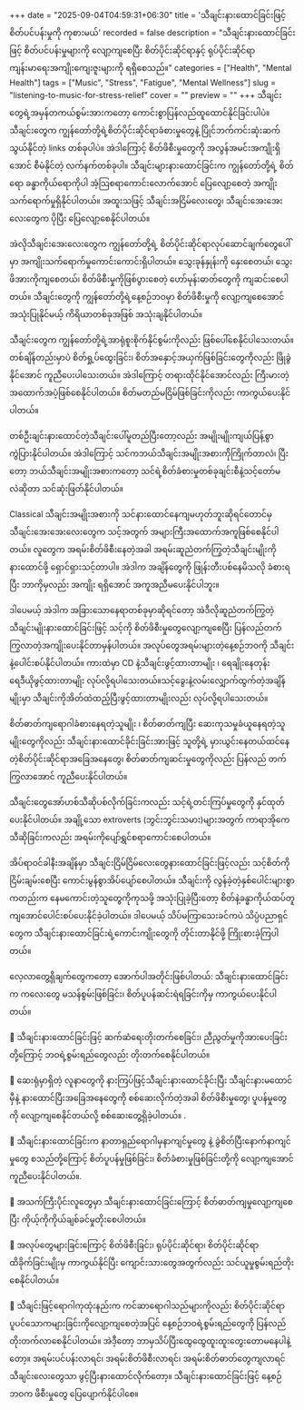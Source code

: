 +++
date = "2025-09-04T04:59:31+06:30"
title = 'သီချင်းနားထောင်ခြင်းဖြင့် စိတ်ပင်ပန်းမှုကို ကုစားမယ်'
recorded = false
description = "သီချင်းနားထောင်ခြင်းဖြင့် စိတ်ပင်ပန်းမှုများကို လျော့ကျစေပြီး စိတ်ပိုင်းဆိုင်ရာနှင့် ရုပ်ပိုင်းဆိုင်ရာ ကျန်းမာရေးအကျိုးကျေးဇူးများကို ရရှိစေသည်။"
categories = ["Health", "Mental Health"]
tags = ["Music", "Stress", "Fatigue", "Mental Wellness"]
slug = "listening-to-music-for-stress-relief"
cover = ""
preview = ""
+++
သီချင်းတွေရဲ့အမှန်တကယ်စွမ်းအားကတော့ ကောင်းစွာပြန်လည်ထူထောင်နိုင်ခြင်းပါပဲ။ သီချင်းတွေက ကျွန်တော်တို့ရဲ့စိတ်ပိုင်းဆိုင်ရာခံစားမှုတွေနဲ့ ပြိုင်ဘက်ကင်းဆုံးဆက်သွယ်နိုင်တဲ့ links တစ်ခုပါပဲ။ အဲဒါကြောင့် စိတ်ဖိစီးမှုတွေကို အလွန်အမင်းအကျိုးရှိအောင် စီမံနိုင်တဲ့ လက်နက်တစ်ခုပါ။ သီချင်းများနားထောင်ခြင်းက ကျွန်တော်တို့ရဲ့ စိတ်ရော ခန္ဓာကိုယ်ရောကိုပါ အံ့သြစရာကောင်းလောက်အောင် ပြေလျော့စေတဲ့ အကျိုးသက်ရောက်မှုရှိနိုင်ပါတယ်။ အထူးသဖြင့် သီချင်းအငြိမ်လေးတွေ၊ သီချင်းအေးအေးလေးတွေက ပိုပြီး ပြေလျော့စေနိုင်ပါတယ်။

အဲလိုသီချင်းအေးလေးတွေက ကျွန်တော်တို့ရဲ့ စိတ်ပိုင်းဆိုင်ရာလုပ်ဆောင်ချက်တွေပေါ်မှာ
အကျိုးသက်ရောက်မှုကောင်းကောင်းရှိပါတယ်။ သွေးခုန်နှုန်းကို နှေးစေတယ်၊
သွေးဖိအားကိုကျစေတယ်၊ စိတ်ဖိစီးမှုကိုဖြစ်ပွားစေတဲ့ ဟော်မုန်းဓာတ်တွေကို ကျဆင်းစေပါတယ်။
သီချင်းတွေကို ကျွန်တော်တို့ရဲ့နေ့စဉ်ဘဝမှာ စိတ်ဖိစီးမှုကို လျော့ကျစေအောင် အသုံးပြုနိုင်မယ့်
ကိရိယာတစ်ခုအဖြစ် အသုံးချနိုင်ပါတယ်။

သီချင်းတွေက ကျွန်တော်တို့ရဲ့အာရုံစူးစိုက်နိုင်စွမ်းကိုလည်း ဖြစ်ပေါ်စေနိုင်ပါသေးတယ်။ တစ်ချိန်တည်းမှာပဲ စိတ်ရှု့ပ်ထွေးခြင်း၊ စိတ်အနှောင့်အယှက်ဖြစ်ခြင်းတွေကိုလည်း
ဖြိုခွဲနိုင်အောင် ကူညီပေးပါသေးတယ်။ အဲဒါကြောင့် တရားထိုင်နိုင်အောင်လည်း ကြီးမားတဲ့အထောက်အပံ့ဖြစ်စေနိုင်ပါတယ်။ စိတ်မတည်မငြိမ်ဖြစ်ခြင်းကိုလည်း ကာကွယ်ပေးနိုင်ပါတယ်။

တစ်ဦးချင်းနားထောင်တဲ့သီချင်းပေါ်မူတည်ပြီးတော့လည်း အမျိုးမျိုးကျယ်ပြန့်စွာကွဲပြားနိုင်ပါတယ်။ အဲဒါကြောင့် သင်ကဘယ်သီချင်းအမျိုးအစားကိုကြိုက်တာလဲ၊ ပြီးတော့
ဘယ်သီချင်းအမျိုးအစားကတော့ သင်ရဲ့စိတ်ခံစားမှုတစ်ခုချင်းစီနဲ့သင့်တော်မလဲဆိုတာ
သင်ဆုံးဖြတ်နိုင်ပါတယ်။

Classical သီချင်းအမျိုးအစားကို သင်နားထောင်နေကျမဟုတ်ဘူးဆိုရင်တောင်မှ
သီချင်းအေးအေးလေးတွေက သင့်အတွက် အများကြီးအထောက်အကူဖြစ်စေနိုင်ပါတယ်။
လူတွေက အရမ်းစိတ်ဖိစီးနေတဲ့အခါ အရမ်းဆူညံတက်ကြွတဲ့သီချင်းမျိုးကို နားထောင်ဖို့ ရှောင်ရှားသင့်တာပါ။
အဲဒါက အချိန်တွေကို ဖြုန်းတီးပစ်နေမိသလို ခံစားရပြီး ဘာကိုမှလည်း အကျိုး ရရှိအောင်
အကူအညီမပေးနိုင်ပါဘူး။

ဒါပေမယ့် အဲဒါက အခြားသောနေရာတစ်ခုမှာဆိုရင်တော့
အဲဒီလိုဆူညံတက်ကြွတဲ့သီချင်းမျိုးနားထောင်ခြင်းဖြင့် သင့်ကို စိတ်ဖိစီးမှုတွေလျော့ကျစေပြီး
ပြန်လည်တက်ကြွလာတဲ့အကျိုးပေးနိုင်တာမှန်ပါတယ်။ အလုပ်တွေအရမ်းများတဲ့နေ့စဉ်ဘဝကို သီချင်းနဲ့ပေါင်းစပ်နိုင်ပါတယ်။ ကားထဲမှာ CD နဲ့သီချင်းဖွင့်ထားတာမျိုး ၊ ရေချိုးနေတုန်း ရေဒီယိုဖွင့်ထားတာမျိုး လုပ်လို့ရပါသေးတယ်။သင့်ခွေးနဲ့လမ်းလျှောက်ထွက်တဲ့အချိန်မျိုးမှာ
သီချင်းကိုအိတ်ထဲထည့်ပြီးဖွင့်ထားတာမျိုးလည်း လုပ်လို့ရပါသေးတယ်။

စိတ်ဓာတ်ကျရောဂါခံစားနေရတဲ့သူမျိုး ၊ စိတ်ဓာတ်ကျပြီး ဆေးကုသမှုခံယူနေရတဲ့သူမျိုးတွေကိုလည်း သီချင်းနားထောင်ခိုင်းခြင်းအားဖြင့် သူတို့ရဲ့
မှားယွင်းနေတယ်ထင်နေတဲ့စိတ်ပိုင်းဆိုင်ရာအခြေအနေတွေ၊ စိတ်ဓာတ်ကျဆင်းမှုတွေကိုလည်း
ပြန်လည် တက်ကြွလာအောင် ကူညီပေးနိုင်ပါတယ်။

သီချင်းတွေအော်ဟစ်သီဆိုပစ်လိုက်ခြင်းကလည်း သင့်ရဲ့တင်းကြပ်မှုတွေကို နှင်ထုတ်ပေးနိုင်ပါတယ်။ အချို့သော extroverts (ဘွင်းဘွင်းသမား)များအတွက် ကာရာအိုကေသီဆိုခြင်းကလည်း အရမ်းကိုပျော်ရွှင်စရာကောင်းစေပါတယ်။

အိပ်ရာဝင်ခါနီးအချိန်မှာ သီချင်းငြိမ်ငြိမ်လေးတွေနားထောင်ခြင်းဖြင့်လည်း သင့်စိတ်ကိုငြိမ်းချမ်းစေပြီး ကောင်းမွန်စွာအိပ်ပျော်စေပါတယ်။
သီချင်းကို လွန်ခဲ့တဲ့နှစ်ပေါင်းများစွာကတည်းက နေမကောင်းတဲ့သူတွေကိုကုသဖို့ အသုံးပြုခဲ့ပြီးတော့ စိတ်နဲ့ခန္ဓာကိုယ်ထပ်တူကျအောင်ပေါင်းစပ်ပေးနိုင်ခဲ့ပါတယ်။ ဒါပေမယ့်
သိပ်မကြာသေးခင်ကပဲ သိပ္ပံပညာရှင်တွေက သီချင်းနားထောင်ခြင်းရဲ့ကောင်းကျိုးတွေကို
တိုင်းတာနိုင်ဖို့ ကြိုးစားခဲ့ကြပါတယ်။

လေ့လာတွေ့ရှိချက်တွေကတော့ အောက်ပါအတိုင်းဖြစ်ပါတယ်:
သီချင်းနားထောင်ခြင်းက ကလေးတွေ မသန်စွမ်းဖြစ်ခြင်း၊ စိတ်ပူပန်ဆင်းရဲရခြင်းကိုမှ ကာကွယ်ပေးနိုင်ပါတယ်။

 သီချင်းနားထောင်ခြင်းဖြင့် ဆက်ဆံရေးတိုးတက်စေခြင်း၊ ညီညွတ်မှုကိုအားပေးခြင်းတို့ကြောင့် ဘဝရဲ့စွမ်းရည်တွေလည်း တိုးတက်စေနိုင်ပါတယ်။

 ဆေးရုံမှာရှိတဲ့ လူနာတွေကို နားကြပ်ဖြင့်သီချင်းနားထောင်ခိုင်းပြီး သီချင်းနားမထောင်မှီနဲ့ နားထောင်ပြီးအခြေအနေတွေကို စစ်ဆေးလိုက်တဲ့အခါ စိတ်ဖိစီးမှုတွေ၊ ပူပန်မှုတွေကို လျော့ကျစေနိုင်တယ်လို့ စစ်ဆေးတွေ့ရှိခဲ့ပါတယ်။ .

 သီချင်းနားထောင်ခြင်းက နာတာရှည်ရောဂါမှနာကျင်မှုတွေ နဲ့ ခွဲစိတ်ပြီးနောက်နာကျင်မှုတွေ စသည်တို့ကြောင့် စိတ်ပူပန်မှုဖြစ်ခြင်း၊ စိတ်ခံစားမှုဖြစ်ခြင်းတို့ကို လျော့ကျအောင် ကူညီပေးနိုင်ပါတယ်။.

 အသက်ကြီးပိုင်းလူတွေမှာ သီချင်းနားထောင်ခြင်းကြောင့် စိတ်ဓာတ်ကျမှုလျော့ကျစေပြီး ကိုယ့်ကိုကိုယ်ချစ်ခင်မှုတိုးစေပါတယ်။

 အလုပ်တွေများခြင်းကြောင့် စိတ်ဖိစီးခြင်း၊ ရုပ်ပိုင်းဆိုင်ရာ၊ စိတ်ပိုင်းဆိုင်ရာထိခိုက်ခြင်းမျိုးမှ ကာကွယ်နိုင်ပြီး ကျောင်းသားတွေအတွက်လည်း သင်ယူမှုစွမ်းရည်တိုးစေနိုင်ပါတယ်။

 သီချင်းဖြင့်ရောဂါကုထုံးနည်းက ကင်ဆာရောဂါသည်များကိုလည်း စိတ်ပိုင်းဆိုင်ရာပူပင်သောကများခြင်းကိုလျော့ကျစေတဲ့အပြင် နေ့စဉ်ဘဝရဲ့စွမ်းရည်တွေကို ပြန်လည်တိုးတက်လာစေနိုင်ပါတယ်။
အဲဒီ့တော့ ဘာမှသိပ်ပြီးထွေထွေထူးထူးတွေးတောမနေပါနဲ့တော့။ အရမ်းပင်ပန်းလာရင်၊ အရမ်းစိတ်ဖိစီးလာရင်၊ အရမ်းစိတ်ဓာတ်တွေကျလာရင် သီချင်းလေးတွေသာ ဖွင့်ပြီးနားထောင်လိုက်တော့။
သီချင်းနားထောင်ခြင်းဖြင့် နေ့စဉ်ဘဝက ဖိစီးမှုတွေ ပြေပျောက်နိုင်ပါစေ။